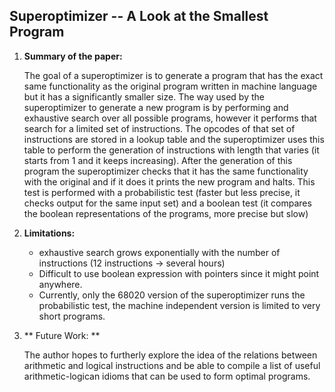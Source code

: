 ## Superoptimizer --  A Look at the Smallest Program

1. **Summary of the paper:**

	The goal of a superoptimizer is to generate a program that has the exact same functionality as the original program written in machine language but it has a significantly smaller size. The way used by the superoptimizer to generate a new program is by performing and exhaustive search over all possible programs, however it performs that search for a limited set of instructions. The opcodes of that set of instructions are stored in a lookup table and the superoptimizer uses this table to perform the generation of instructions with length that varies (it starts from 1 and it keeps increasing). After the generation of this program the superoptimizer checks that it has the same functionality with the original and if it does it prints the new program and halts. This test is performed with a probabilistic test (faster but less precise, it checks output for the same input set) and a boolean test (it compares the boolean representations of the programs, more precise but slow)

2. **Limitations:**
   * exhaustive search grows exponentially with the number of instructions (12 instructions -> several hours)
   * Difficult to use boolean expression with pointers since it might point anywhere.
   * Currently, only the 68020 version of the superoptimizer runs the probabilistic test, the machine independent version is limited to very short programs.
   
3.  ** Future Work: **

	The author hopes to furtherly explore the idea of the relations between arithmetic and logical instructions and be able to compile a list of useful arithmetic-logican idioms that can be used to form optimal programs.